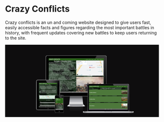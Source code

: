 # Crazy Conflicts
Crazy conflicts is an un and coming website designed to give users fast, easily accessible facts and figures regarding the most important battles in history, with frequent updates covering new battles to keep users returning to the site.

![screenshot](assets/readme-screenshots/amiresponsivess.png)

